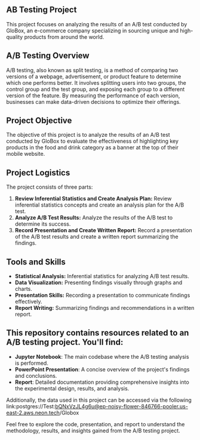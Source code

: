 ## AB Testing Project

This project focuses on analyzing the results of an A/B test conducted by GloBox, an e-commerce company specializing in sourcing unique and high-quality products from around the world.

## A/B Testing Overview

A/B testing, also known as split testing, is a method of comparing two versions of a webpage, advertisement, or product feature to determine which one performs better. It involves splitting users into two groups, the control group and the test group, and exposing each group to a different version of the feature. By measuring the performance of each version, businesses can make data-driven decisions to optimize their offerings.

## Project Objective

The objective of this project is to analyze the results of an A/B test conducted by GloBox to evaluate the effectiveness of highlighting key products in the food and drink category as a banner at the top of their mobile website. 

## Project Logistics

The project consists of three parts:

1. **Review Inferential Statistics and Create Analysis Plan:** Review inferential statistics concepts and create an analysis plan for the A/B test.
2. **Analyze A/B Test Results:** Analyze the results of the A/B test to determine its success.
3. **Record Presentation and Create Written Report:** Record a presentation of the A/B test results and create a written report summarizing the findings.

## Tools and Skills

- **Statistical Analysis:** Inferential statistics for analyzing A/B test results.
- **Data Visualization:** Presenting findings visually through graphs and charts.
- **Presentation Skills:** Recording a presentation to communicate findings effectively.
- **Report Writing:** Summarizing findings and recommendations in a written report.


## This repository contains resources related to an A/B testing project. You'll find:

- **Jupyter Notebook**: The main codebase where the A/B testing analysis is performed.
- **PowerPoint Presentation**: A concise overview of the project's findings and conclusions.
- **Report**: Detailed documentation providing comprehensive insights into the experimental design, results, and analysis.

Additionally, the data used in this project can be accessed via the following link:postgres://Test:bQNxVzJL4g6u@ep-noisy-flower-846766-pooler.us-east-2.aws.neon.tech/Globox

Feel free to explore the code, presentation, and report to understand the methodology, results, and insights gained from the A/B testing project.
